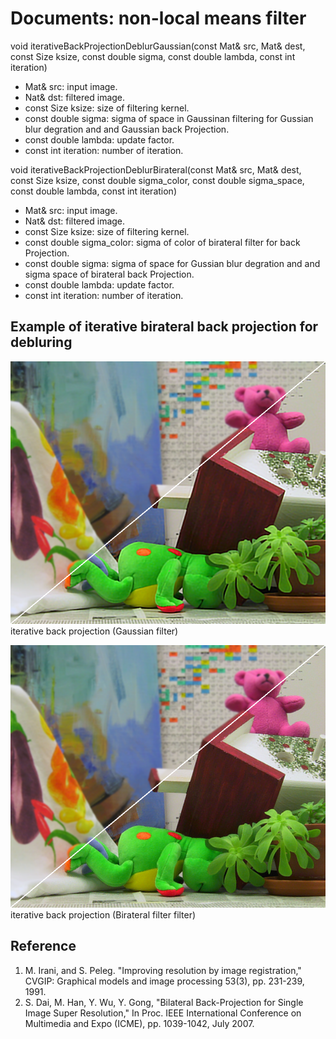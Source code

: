 Documents: non-local means filter
=================================

void iterativeBackProjectionDeblurGaussian(const Mat& src, Mat& dest, const Size ksize, const double sigma, const double lambda, const int iteration)
* Mat& src: input image.  
* Nat& dst: filtered image.  
* const Size ksize: size of filtering kernel.  
* const double sigma: sigma of space in Gaussinan filtering for Gussian blur degration and and Gaussian back Projection.    
* const double lambda: update factor.   
* const int iteration: number of iteration.  

void iterativeBackProjectionDeblurBirateral(const Mat& src, Mat& dest, const Size ksize, const double sigma_color, const double sigma_space, const double lambda, const int iteration)
* Mat& src: input image.  
* Nat& dst: filtered image.  
* const Size ksize: size of filtering kernel.
* const double sigma_color: sigma of color of birateral filter for back Projection.    
* const double sigma: sigma of space for Gussian blur degration and and sigma space of birateral back Projection.    
* const double lambda: update factor.   
* const int iteration: number of iteration.  

Example of iterative birateral back projection for debluring     
------------------------------------------------------------
![ibp](iterativeBackprojection.png "ibp")  
iterative back projection  (Gaussian filter)  

![bibp](ibpBirateral.png "bibp")  
iterative back projection  (Birateral filter filter)  

Reference
---------
1. M. Irani, and S. Peleg. "Improving resolution by image registration," CVGIP: Graphical models and image processing 53(3), pp. 231-239, 1991.  
2. S. Dai, M. Han, Y. Wu, Y. Gong, "Bilateral Back-Projection for Single Image Super Resolution," In Proc. IEEE International Conference on Multimedia and Expo (ICME), pp. 1039-1042, July 2007.  
